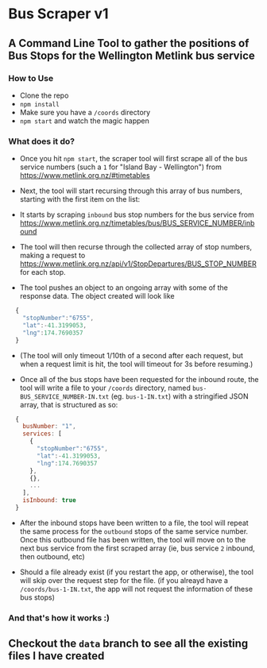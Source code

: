 # Bus Scraper v1

## A Command Line Tool to gather the positions of Bus Stops for the Wellington Metlink bus service

### How to Use

* Clone the repo
* `npm install`
* Make sure you have a `/coords` directory
* `npm start` and watch the magic happen

### What does it do?

* Once you hit `npm start`, the scraper tool will first scrape all of the bus service numbers (such a `1` for "Island Bay - Wellington") from https://www.metlink.org.nz/#timetables

* Next, the tool will start recursing through this array of bus numbers, starting with the first item on the list:
* It starts by scraping `inbound` bus stop numbers for the bus service from https://www.metlink.org.nz/timetables/bus/BUS_SERVICE_NUMBER/inbound
* The tool will then recurse through the collected array of stop numbers, making a request to https://www.metlink.org.nz/api/v1/StopDepartures/BUS_STOP_NUMBER for each stop.
* The tool pushes an object to an ongoing array with some of the response data. The object created will look like
``` js
  {
    "stopNumber":"6755",
    "lat":-41.3199053,
    "lng":174.7690357
  }
```
  * (The tool will only timeout 1/10th of a second after each request, but when a request limit is hit, the tool will timeout for 3s before resuming.)

* Once all of the bus stops have been requested for the inbound route, the tool will write a file to your `/coords` directory, named `bus-BUS_SERVICE_NUMBER-IN.txt` (eg. `bus-1-IN.txt`) with a stringified JSON array, that is structured as so:

``` js
  {
    busNumber: "1",
    services: [
      {
        "stopNumber":"6755",
        "lat":-41.3199053,
        "lng":174.7690357
      },
      {},
      ...
    ],
    isInbound: true
  }
```

* After the inbound stops have been written to a file, the tool will repeat the same process for the `outbound` stops of the same service number. Once this outbound file has been written, the tool will move on to the next bus service from the first scraped array (ie, bus service `2` inbound, then outbound, etc)

* Should a file already exist (if you restart the app, or otherwise), the tool will skip over the request step for the file. (if you alreayd have a `/coords/bus-1-IN.txt`, the app will not request the information of these bus stops)

### And that's how it works :)

## Checkout the `data` branch to see all the existing files I have created
